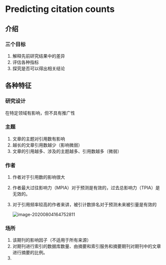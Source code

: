 # Predicting citation counts

## 介绍

### 三个目标

1. 解释先前研究结果中的差异
2. 评估各种指标
3. 探究是否可以得出相关结论

## 各种特征

### 研究设计

在特定领域有影响，但不具有推广性

### 主题

1. 文章的主题对引用数有影响
2. 越长的文章引用数越少（影响微弱）
3. 文章的引用越多、涉及的主题越多、引用数越多（微弱）

### 作者

1. 作者对于引用数的影响很大

2. 作者最大过往影响力（MPIA）对于预测是有效的，过去总影响力（TPIA）是无效的。

3. 对于引用频率较高的作者来讲，被引计数排名对于预测未来被引量是有效的

   ![image-20200804164752811](C:\Users\jiaozhiyang\AppData\Roaming\Typora\typora-user-images\image-20200804164752811.png)

### 场所

1. 该期刊的影响因子（不适用于所有来源）
2. 对期刊进行索引的数据库数量、由摘要和索引服务和摘要期刊对期刊中的文章进行摘要的比例。
3. 